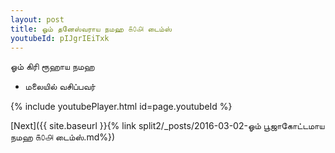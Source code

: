 ```yaml
---
layout: post
title: ஓம் தனேஸ்வராய நமஹ ௧௦௮ டைம்ஸ்
youtubeId: pIJgrIEiTxk
---
```

 
 
 ஓம் கிரி ரூஹாய நமஹ  
 
 -  மலையில் வசிப்பவர் 
 
  
 
  
 
 
 
 
 
 


{% include youtubePlayer.html id=page.youtubeId %}
 
[Next]({{ site.baseurl }}{% link  split2/_posts/2016-03-02-ஓம் பூஜாகோட்டமாய நமஹ ௧௦௮ டைம்ஸ்.md%})
 
